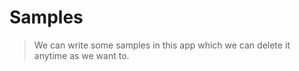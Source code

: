 Samples
=======

> We can write some samples in this app which we can delete it anytime as we want to.
